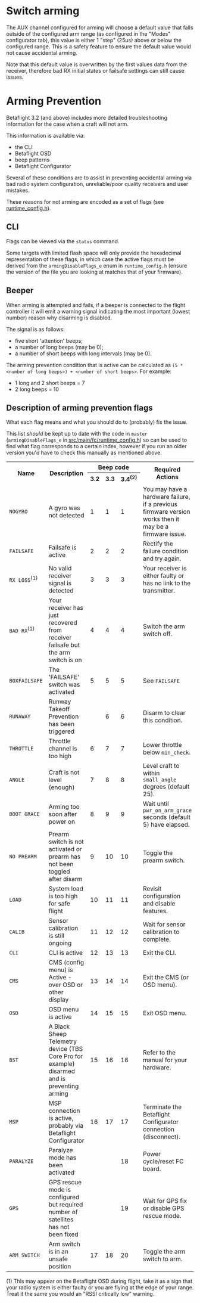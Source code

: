 # Switch arming

The AUX channel configured for arming will choose a default value that falls outside of the configured arm range (as configured in the "Modes" configurator tab), this value is either 1 "step" (25us) above or below the configured range. This is a safety feature to ensure the default value would not cause accidental arming.

Note that this default value is overwritten by the first values data from the receiver, therefore bad RX initial states or failsafe settings can still cause issues.

# Arming Prevention

Betaflight 3.2 (and above) includes more detailed troubleshooting information for the case when a craft will not arm.

This information is available via:
- the CLI
- Betaflight OSD
- beep patterns
- Betaflight Configurator

Several of these conditions are to assist in preventing accidental arming via bad radio system configuration, unreliable/poor quality receivers and user mistakes.

These reasons for not arming are encoded as a set of flags (see [runtime_config.h](https://github.com/betaflight/betaflight/blob/master/src/main/fc/runtime_config.h)).

## CLI

Flags can be viewed via the `status` command.

Some targets with limited flash space will only provide the hexadecimal representation of these flags, in which case the active flags must be derived from the `armingDisableFlags_e` enum in `runtime_config.h` (ensure the version of the file you are looking at matches that of your firmware).

## Beeper

When arming is attempted and fails, if a beeper is connected to the flight controller it will emit a warning signal indicating the most important (lowest number) reason why disarming is disabled.

The signal is as follows:
- five short 'attention' beeps;
- a number of long beeps (may be 0);
- a number of short beeps with long intervals (may be 0).

The arming prevention condition that is active can be calculated as `(5 * <number of long beeps>) + <number of short beeps>`. For example:

- 1 long and 2 short beeps = 7
- 2 long beeps = 10

## Description of arming prevention flags

What each flag means and what you should do to (probably) fix the issue.

This list *should* be kept up to date with the code in `master` (`armingDisableFlags_e` in [src/main/fc/runtime_config.h](https://github.com/betaflight/betaflight/blob/master/src/main/fc/runtime_config.h#L37-L60)) so can be used to find what flag corresponds to a certain index, however if you run an older version you'd have to check this manually as mentioned above.


<table>
<tr><th rowspan="2">Name</th><th rowspan="2">Description</th><th colspan="3">Beep code</th><th rowspan="2">Required Actions</th></tr>
<tr><th>3.2</th><th>3.3</th><th>3.4<sup>(2)</sup></th></tr>
<tr><td><code>NOGYRO</code></td><td>A gyro was not detected</td><td>1</td><td>1</td><td>1</td><td>You may have a hardware failure, if a previous firmware version works then it may be a firmware issue.</td></tr>
<tr><td><code>FAILSAFE</code></td><td>Failsafe is active</td><td>2</td><td>2</td><td>2</td><td>Rectify the failure condition and try again.</td></tr>
<tr><td><code>RX LOSS</code><sup>(1)</sup></td><td>No valid receiver signal is detected</td><td>3</td><td>3</td><td>3</td><td>Your receiver is either faulty or has no link to the transmitter.</td></tr>
<tr><td><code>BAD RX</code><sup>(1)</sup></td><td>Your receiver has just recovered from receiver failsafe but the arm switch is on</td><td>4</td><td>4</td><td>4</td><td>Switch the arm switch off.</td></tr>
<tr><td><code>BOXFAILSAFE</code></td><td>The 'FAILSAFE' switch was activated</td><td>5</td><td>5</td><td>5</td><td>See <code>FAILSAFE</code></td></tr>
<tr><td><code>RUNAWAY</code></td><td>Runway Takeoff Prevention has been triggered</td><td> </td><td>6</td><td>6</td><td>Disarm to clear this condition.</td></tr>
<tr><td><code>THROTTLE</code></td><td>Throttle channel is too high</td><td>6</td><td>7</td><td>7</td><td>Lower throttle below <code>min_check</code>.</td></tr>
<tr><td><code>ANGLE</code></td><td>Craft is not level (enough)</td><td>7</td><td>8</td><td>8</td><td>Level craft to within <code>small_angle</code> degrees (default 25).</td></tr>
<tr><td><code>BOOT GRACE</code></td><td>Arming too soon after power on</td><td>8</td><td>9</td><td>9</td><td>Wait until <code>pwr_on_arm_grace</code> seconds (default 5) have elapsed.</td></tr>
<tr><td><code>NO PREARM</code></td><td>Prearm switch is not activated or prearm has not been toggled after disarm</td><td>9</td><td>10</td><td>10</td><td>Toggle the prearm switch.</td></tr>
<tr><td><code>LOAD</code></td><td>System load is too high for safe flight</td><td>10</td><td>11</td><td>11</td><td>Revisit configuration and disable features.</td></tr>
<tr><td><code>CALIB</code></td><td>Sensor calibration is still ongoing</td><td>11</td><td>12</td><td>12</td><td>Wait for sensor calibration to complete.</td></tr>
<tr><td><code>CLI</code></td><td>CLI is active</td><td>12</td><td>13</td><td>13</td><td>Exit the CLI.</td></tr>
<tr><td><code>CMS</code></td><td>CMS (config menu) is Active - over OSD or other display</td><td>13</td><td>14</td><td>14</td><td>Exit the CMS (or OSD menu).</td></tr>
<tr><td><code>OSD</code></td><td>OSD menu is active</td><td>14</td><td>15</td><td>15</td><td>Exit OSD menu.</td></tr>
<tr><td><code>BST</code></td><td>A Black Sheep Telemetry device (TBS Core Pro for example) disarmed and is preventing arming</td><td>15</td><td>16</td><td>16</td><td>Refer to the manual for your hardware.</td></tr>
<tr><td><code>MSP</code> </td><td>MSP connection is active, probably via Betaflight Configurator</td><td>16</td><td>17</td><td>17</td><td>Terminate the Betaflight Configurator connection (disconnect).</td></tr>
<tr><td><code>PARALYZE</code></td><td>Paralyze mode has been activated</td><td></td><td></td><td>18</td><td>Power cycle/reset FC board.</td></tr>
<tr><td><code>GPS</code></td><td>GPS rescue mode is configured but required number of satellites has not been fixed</td><td></td><td></td><td>19</td><td>Wait for GPS fix or disable GPS rescue mode.</td></tr>
<tr><td><code>ARM SWITCH</code></td><td>Arm switch is in an unsafe position</td><td>17</td><td>18</td><td>20</td><td>Toggle the arm switch to arm.</td></tr>
</table>
(1) This may appear on the Betaflight OSD during flight, take it as a sign that your radio system is either faulty or you are flying at the edge of your range. Treat it the same you would an "RSSI critically low" warning.

